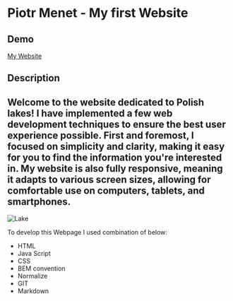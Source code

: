 # Piotr Menet - My first Website

## Demo

[My Website](https://piotr-menet.github.io/MyFirstPage/)

## Description

## Welcome to the website dedicated to Polish lakes! I have implemented a few web development techniques to ensure the best user experience possible. First and foremost, I focused on simplicity and clarity, making it easy for you to find the information you're interested in. My website is also fully responsive, meaning it adapts to various screen sizes, allowing for comfortable use on computers, tablets, and smartphones.

![Lake](https://i.postimg.cc/Bnpc2n1T/wloclawek.jpg)

To develop this Webpage I used combination of below:
- HTML
- Java Script
- CSS
- BEM convention
- Normalize
- GIT
- Markdown
